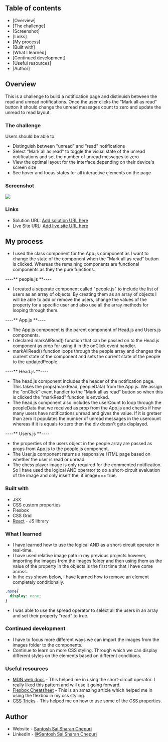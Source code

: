 ## Table of contents

- [Overview]
- [The challenge]
- [Screenshot]
- [Links]
- [My process]
- [Built with]
- [What I learned]
- [Continued development]
- [Useful resources]
- [Author]


## Overview

This is a challenge to build a notification page and distinuish between the read and unread notifications. Once the user clicks the "Mark all as read" button it should change the unread messages count to zero and update the unread to read layout.

### The challenge

Users should be able to:

- Distinguish between "unread" and "read" notifications
- Select "Mark all as read" to toggle the visual state of the unread notifications and set the number of unread messages to zero
- View the optimal layout for the interface depending on their device's screen size
- See hover and focus states for all interactive elements on the page

### Screenshot

![](./screenshot.jpg)


### Links

- Solution URL: [Add solution URL here](https://your-solution-url.com)
- Live Site URL: [Add live site URL here](https://your-live-site-url.com)

## My process

- I used the class component for the App.js component as I want to change the state of the component when the "Mark all as read" button is clicked. Whereas the remaining components are functional components as they the pure functions.

----** people.js **----

- I created a seperate component called "people.js" to include the list of users as an array of objects. By creating them as an array of objects I will be able to add or remove the users, change the values of the property for a specific user and also use all the array methods for looping through them.

----** App.js **----

- The App.js component is the parent component of Head.js and Users.js components.
- I declared markAllRead() function that can be passed on to the Head.js component as prop for using it in the onClick event handler.
- markAllRead() function loops through the people array and changes the current state of the component and sets the current state of the people to the updatedPeople.

----** Head.js **----

- The head.js component includes the header of the notification page. This takes the props(markRead, peopleData) from the App.js. We assign the "onClick" event handler to the "Mark all as read" button so when this is clicked the "markRead" function is envoked.
- The head.js component also includes the userCount to loop through the peopleData that we received as prop from the App.js and checks if how many users have notifications unread and gives the value. If it is gretaer than zero it populates the number of unread messages in the usercount whereas if it is equals to zero then the div doesn't gets displayed.

----** Users.js **----

- the properties of the users object in the people array are passed as props from App.js to the people.js component.
- The User.js component returns a responsive HTML page based on whether the user is read or unread.
- The chess player image is only required for the commented notification. So I have used the logical AND operator to do a short-circuit evaluation of the image and only insert the <img> if image=== true.

### Built with

- JSX
- CSS custom properties
- Flexbox
- CSS Grid
- [React](https://reactjs.org/) - JS library

### What I learned

- I have learned how to use the  logical AND as a short-circuit operator in real-time. 
- I have used relative image path in my previous projects however, importing the images from the images folder and then using them as the value of the property in the objects is the first time that I have come across.
- In the css shown below, I have learned how to remove an element completely conditionally. 
```css
.none{
  display: none;
}
```
- I was able to use the spread operator to select all the users in an array and set their property "read" to true. 

### Continued development

- I have to focus more different ways we can import the images from the images folder to the components.
- Continue to learn on more CSS styling. Through which we can display different styles on the elements based on different conditions. 


### Useful resources

- [MDN web docs](https://developer.mozilla.org/en-US/docs/Web/JavaScript/Reference/Operators/Logical_AND) - This helped me in using the short-circuit operator. I really liked this pattern and will use it going forward.
- [Flexbox Cheatsheet](https://darekkay.com/flexbox-cheatsheet/) - This is an amazing article which helped me in using the flexbox in my css styling.
- [CSS Tricks](https://css-tricks.com/almanac/) - This helped me on how to use some of the CSS properties.

## Author

- Website - [Santosh Sai Sharan Chepuri](https://www.your-site.com)
- LinkedIn - [@Santosh Sai Sharan Chepuri](https://www.linkedin.com/in/santosh-sai-sharan-chepuri-19271186/)
